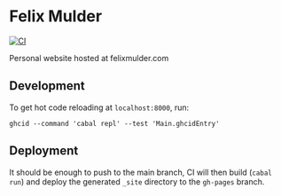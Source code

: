 # Felix Mulder
[![CI](https://github.com/felixmulder/felixmulder.github.io/actions/workflows/publish.yml/badge.svg)](https://github.com/felixmulder/felixmulder.github.io/actions/workflows/publish.yml)

Personal website hosted at felixmulder.com

## Development
To get hot code reloading at `localhost:8000`, run:

```
ghcid --command 'cabal repl' --test 'Main.ghcidEntry'
```

## Deployment
It should be enough to push to the main branch, CI will then build (`cabal
run`) and deploy the generated `_site` directory to the `gh-pages` branch.
